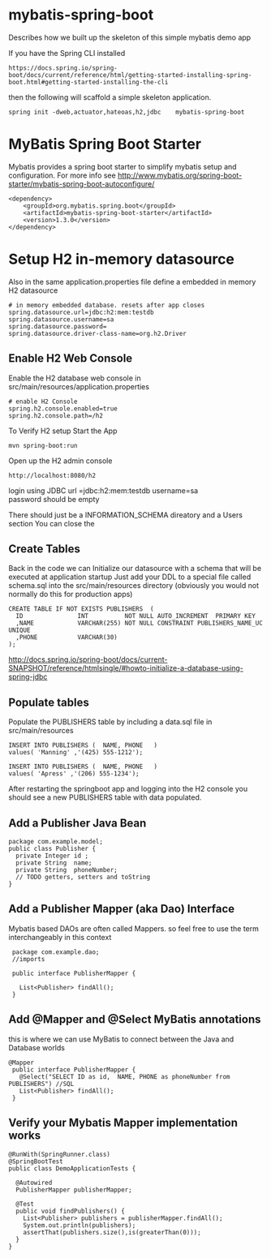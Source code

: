 # mybatis-spring-boot
Describes how we built up the skeleton of this simple mybatis demo app  

If you have the Spring CLI installed 
```
https://docs.spring.io/spring-boot/docs/current/reference/html/getting-started-installing-spring-boot.html#getting-started-installing-the-cli
```
then the following will scaffold a simple skeleton application.
```
spring init -dweb,actuator,hateoas,h2,jdbc    mybatis-spring-boot
```

# MyBatis Spring Boot Starter
Mybatis provides a spring boot starter to simplify mybatis setup and configuration.
For more info see
http://www.mybatis.org/spring-boot-starter/mybatis-spring-boot-autoconfigure/

```
<dependency>
    <groupId>org.mybatis.spring.boot</groupId>
    <artifactId>mybatis-spring-boot-starter</artifactId>
    <version>1.3.0</version>
</dependency>
```

# Setup H2 in-memory datasource

Also in the same application.properties file 
define a embedded in memory H2 datasource

```
# in memory embedded database. resets after app closes
spring.datasource.url=jdbc:h2:mem:testdb
spring.datasource.username=sa
spring.datasource.password=
spring.datasource.driver-class-name=org.h2.Driver
```
##  Enable H2 Web Console
Enable the H2 database web console in src/main/resources/application.properties

```
# enable H2 Console
spring.h2.console.enabled=true
spring.h2.console.path=/h2
```

To Verify H2 setup Start the App
```
mvn spring-boot:run 
```

Open up the H2 admin console
```
http://localhost:8080/h2
```
login using 
JDBC url =jdbc:h2:mem:testdb
username=sa  
password should be empty

There should just be a INFORMATION_SCHEMA direatory and a Users section
You can close the 

## Create Tables
Back in the code we can Initialize  our datasource with a schema that will be executed at application startup
Just add your DDL to a special file called  schema.sql into the src/main/resources directory
(obviously you would not normally do this for production apps)

```
CREATE TABLE IF NOT EXISTS PUBLISHERS  (
  ID               INT          NOT NULL AUTO_INCREMENT  PRIMARY KEY
  ,NAME            VARCHAR(255) NOT NULL CONSTRAINT PUBLISHERS_NAME_UC UNIQUE
  ,PHONE           VARCHAR(30)
);

```


http://docs.spring.io/spring-boot/docs/current-SNAPSHOT/reference/htmlsingle/#howto-initialize-a-database-using-spring-jdbc
## Populate tables
Populate the PUBLISHERS table by including a data.sql file in src/main/resources

```
INSERT INTO PUBLISHERS (  NAME, PHONE   )
values( 'Manning' ,'(425) 555-1212');

INSERT INTO PUBLISHERS (  NAME, PHONE   )
values( 'Apress' ,'(206) 555-1234');
```

After restarting the springboot app and logging into the H2 console
you should see a new PUBLISHERS table with data populated.




## Add a Publisher Java Bean
```
package com.example.model;
public class Publisher {
  private Integer id ;
  private String  name;
  private String  phoneNumber;
  // TODO getters, setters and toString
}
```
## Add a Publisher Mapper (aka Dao) Interface
Mybatis based DAOs are often called Mappers. 
so feel free to use the term interchangeably in this context
```
 package com.example.dao;
 //imports 

 public interface PublisherMapper {

   List<Publisher> findAll();
 }
``` 

## Add @Mapper  and @Select MyBatis annotations
this is where we can use MyBatis to connect between the Java and Database worlds 
```
@Mapper
 public interface PublisherMapper {
   @Select("SELECT ID as id,  NAME, PHONE as phoneNumber from PUBLISHERS") //SQL
   List<Publisher> findAll();
 }
```    


## Verify your Mybatis Mapper implementation works
``` 
@RunWith(SpringRunner.class)
@SpringBootTest
public class DemoApplicationTests {
 
  @Autowired
  PublisherMapper publisherMapper;

  @Test
  public void findPublishers() {
    List<Publisher> publishers = publisherMapper.findAll();
    System.out.println(publishers);
    assertThat(publishers.size(),is(greaterThan(0)));
  }
}
```
